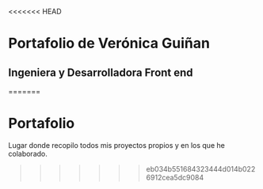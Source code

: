 <<<<<<< HEAD
# Portafolio de Verónica Guiñan
## Ingeniera y Desarrolladora Front end
=======
# Portafolio
Lugar donde recopilo todos mis proyectos propios y en los que he colaborado. 
>>>>>>> eb034b551684323444d014b0226912cea5dc9084

